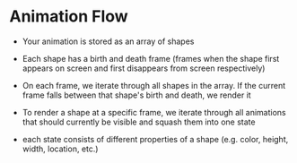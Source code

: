 # Animation Flow

- Your animation is stored as an array of shapes

- Each shape has a birth and death frame (frames when the shape first appears on screen and first disappears from screen respectively)

- On each frame, we iterate through all shapes in the array. If the current frame falls between that shape's birth and death, we render it

- To render a shape at a specific frame, we iterate through all animations that should currently be visible and squash them into one state

- each state consists of different properties of a shape (e.g. color, height, width, location, etc.)


